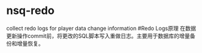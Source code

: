 # nsq-redo
collect redo logs for player data change information
#Redo Logs原理
在数据更新操作commit前，将更改的SQL脚本写入重做日志。主要用于数据库的增量备份和增量恢复。

